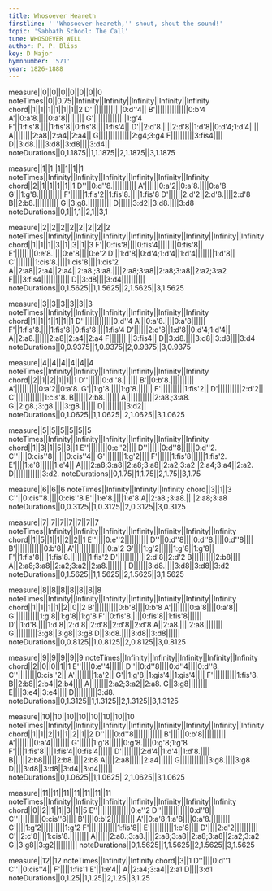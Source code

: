 ```yaml
---
title: Whosoever Heareth
firstline: '''Whosoever heareth,'' shout, shout the sound!'
topic: 'Sabbath School: The Call'
tune: WHOSOEVER WILL
author: P. P. Bliss
key: D Major
hymnnumber: '571'
year: 1826-1888
---
```

measure||0||0||0||0||0||0||0
noteTimes||0||0.75||Infinity||Infinity||Infinity||Infinity||Infinity
chord||1||1||1||1||1||1||2
D''||||||||||||0:d''4||
B'||||||||||||||0:b'4
A'||0:a'8.||||0:a'8||||||||
G'||||||||||||||1:g'4
F'||1:fis'8.||||1:fis'8||0:fis'8||||1:fis'4||
D'||2:d'8.||||2:d'8||1:d'8||0:d'4;1:d'4||||
A||||||||2:a8||2:a4||2:a4||
G||||||||||||||2:g4;3:g4
F||||||||||3:fis4||||
D||3:d8.||||3:d8||3:d8||||3:d4||
noteDurations||0,1.1875||1,1.1875||2,1.1875||3,1.1875

measure||1||1||1||1||1||1
noteTimes||Infinity||Infinity||Infinity||Infinity||Infinity||Infinity
chord||2||1||1||1||1||1
D''||0:d''8.||||||||||
A'||||||0:a'2||0:a'8.||||0:a'8
G'||1:g'8.||||||||||
F'||||||1:fis'2||1:fis'8.||||1:fis'8
D'||||||2:d'2||2:d'8.||||2:d'8
B||2:b8.||||||||||
G||3:g8.||||||||||
D||||||3:d2||3:d8.||||3:d8
noteDurations||0,1||1,1||2,1||3,1

measure||2||2||2||2||2||2||2||2
noteTimes||Infinity||Infinity||Infinity||Infinity||Infinity||Infinity||Infinity||Infinity
chord||1||1||1||3||1||3||1||3
F'||0:fis'8||||0:fis'4||||||||0:fis'8||
E'||||||||0:e'8.||||0:e'8||||0:e'2
D'||1:d'8||0:d'4;1:d'4||1:d'4||||||||1:d'8||
C'||||||||1:cis'8.||||1:cis'8||||1:cis'2
A||2:a8||2:a4||2:a4||2:a8.;3:a8.||||2:a8;3:a8||2:a8;3:a8||2:a2;3:a2
F||||3:fis4||||||||||||
D||3:d8||||3:d4||||||||||
noteDurations||0,1.5625||1,1.5625||2,1.5625||3,1.5625

measure||3||3||3||3||3||3
noteTimes||Infinity||Infinity||Infinity||Infinity||Infinity||Infinity
chord||1||1||1||1||1||1
D''||||||||||||0:d''4
A'||0:a'8.||||0:a'8||||||
F'||1:fis'8.||||1:fis'8||0:fis'8||||1:fis'4
D'||||||2:d'8||1:d'8||0:d'4;1:d'4||
A||2:a8.||||||2:a8||2:a4||2:a4
F||||||||||3:fis4||
D||3:d8.||||3:d8||3:d8||||3:d4
noteDurations||0,0.9375||1,0.9375||2,0.9375||3,0.9375

measure||4||4||4||4||4||4
noteTimes||Infinity||Infinity||Infinity||Infinity||Infinity||Infinity
chord||2||1||2||1||1||1
D''||||||0:d''8.||||||
B'||0:b'8.||||||||||
A'||||||||||0:a'2||0:a'8.
G'||1:g'8.||||1:g'8.||||||
F'||||||||||1:fis'2||
D'||||||||||2:d'2||
C'||||||||||||1:cis'8.
B||||||2:b8.||||||
A||||||||||||2:a8.;3:a8.
G||2:g8.;3:g8.||||3:g8.||||||
D||||||||||3:d2||
noteDurations||0,1.0625||1,1.0625||2,1.0625||3,1.0625

measure||5||5||5||5||5||5
noteTimes||Infinity||Infinity||Infinity||Infinity||Infinity||Infinity
chord||1||3||1||5||3||1
E''||||||||0:e''2||||
D''||||||0:d''8||||||0:d''2.
C''||||0:cis''8||||||0:cis''4||
G'||||||||1:g'2||||
F'||||||1:fis'8||||||1:fis'2.
E'||||1:e'8||||||1:e'4||
A||||2:a8;3:a8||2:a8;3:a8||2:a2;3:a2||2:a4;3:a4||2:a2.
D||||||||||||3:d2.
noteDurations||0,1.75||1,1.75||2,1.75||3,1.75

measure||6||6||6
noteTimes||Infinity||Infinity||Infinity
chord||3||1||3
C''||0:cis''8.||||0:cis''8
E'||1:e'8.||||1:e'8
A||2:a8.;3:a8.||||2:a8;3:a8
noteDurations||0,0.3125||1,0.3125||2,0.3125||3,0.3125

measure||7||7||7||7||7||7||7
noteTimes||Infinity||Infinity||Infinity||Infinity||Infinity||Infinity||Infinity
chord||1||5||1||1||2||2||1
E''||||0:e''2||||||||||
D''||0:d''8||||0:d''8.||||0:d''8||||
B'||||||||||||0:b'8||
A'||||||||||||||0:a'2
G'||||1:g'2||||||1:g'8||1:g'8||
F'||1:fis'8||||1:fis'8.||||||||1:fis'2
D'||||||||||||2:d'8||2:d'2
B||||||||||2:b8||||
A||2:a8;3:a8||2:a2;3:a2||2:a8.||||||||
D||||||3:d8.||||3:d8||3:d8||3:d2
noteDurations||0,1.5625||1,1.5625||2,1.5625||3,1.5625

measure||8||8||8||8||8||8||8
noteTimes||Infinity||Infinity||Infinity||Infinity||Infinity||Infinity||Infinity
chord||1||1||1||1||2||0||2
B'||||||||||0:b'8||||0:b'8
A'||||||||0:a'8||||0:a'8||
G'||||||||||1:g'8||1:g'8||1:g'8
F'||0:fis'8.||||0:fis'8||1:fis'8||||||
D'||1:d'8.||||1:d'8||2:d'8||2:d'8||2:d'8||2:d'8
A||2:a8.||||2:a8||||||||
G||||||||||3:g8||3:g8||3:g8
D||3:d8.||||3:d8||3:d8||||||
noteDurations||0,0.8125||1,0.8125||2,0.8125||3,0.8125

measure||9||9||9||9||9
noteTimes||Infinity||Infinity||Infinity||Infinity||Infinity
chord||2||0||0||1||1
E''||||0:e''4||||||
D''||0:d''8||||0:d''4||||0:d''8.
C''||||||||0:cis''2||
A'||||||||1:a'2||
G'||1:g'8||1:gis'4||1:gis'4||||
F'||||||||||1:fis'8.
B||2:b8||2:b4||2:b4||||
A||||||||2:a2;3:a2||2:a8.
G||3:g8||||||||
E||||3:e4||3:e4||||
D||||||||||3:d8.
noteDurations||0,1.3125||1,1.3125||2,1.3125||3,1.3125

measure||10||10||10||10||10||10||10||10
noteTimes||Infinity||Infinity||Infinity||Infinity||Infinity||Infinity||Infinity||Infinity
chord||1||1||2||1||1||2||1||2
D''||||0:d''8||||||||||||
B'||||||0:b'8||||||||||
A'||||||||0:a'4||||||||
G'||||||1:g'8||||||0:g'8.||||0:g'8;1:g'8
F'||||1:fis'8||||1:fis'4||0:fis'4||||||
D'||||||||2:d'4||1:d'4||1:d'8.||||
B||||||2:b8||||||2:b8.||||2:b8
A||||2:a8||||||2:a4||||||
G||||||||||||3:g8.||||3:g8
D||||3:d8||3:d8||3:d4||3:d4||||||
noteDurations||0,1.0625||1,1.0625||2,1.0625||3,1.0625

measure||11||11||11||11||11||11||11
noteTimes||Infinity||Infinity||Infinity||Infinity||Infinity||Infinity||Infinity
chord||0||2||1||1||3||1||5
E''||||||||||||||0:e''2
D''||||||||||||0:d''8||
C''||||||||||0:cis''8||||
B'||||0:b'2||||||||||
A'||0:a'8;1:a'8||||0:a'8.||||||||
G'||||1:g'2||||||||||1:g'2
F'||||||||||||1:fis'8||
E'||||||||||1:e'8||||
D'||||2:d'2||||||||||
C'||2:c'8||||1:cis'8.||||||||
A||||||2:a8.;3:a8.||||2:a8;3:a8||2:a8;3:a8||2:a2;3:a2
G||3:g8||3:g2||||||||||
noteDurations||0,1.5625||1,1.5625||2,1.5625||3,1.5625

measure||12||12
noteTimes||Infinity||Infinity
chord||3||1
D''||||0:d''1
C''||0:cis''4||
F'||||1:fis'1
E'||1:e'4||
A||2:a4;3:a4||2:a1
D||||3:d1
noteDurations||0,1.25||1,1.25||2,1.25||3,1.25

